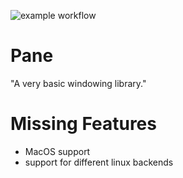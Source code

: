 ![example workflow](https://github.com/wutterfly/pane/actions/workflows/rust.yml/badge.svg)


# Pane


"A very basic windowing library."



# Missing Features

- MacOS support
- support for different linux backends